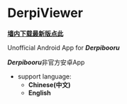# DerpiViewer

**[墙内下载最新版点此](http://39.105.48.87:8080/download/release-latest.apk)**

Unofficial Android App for ***Derpibooru***

***Derpibooru***非官方安卓App

- support language: 
  - **Chinese(中文)**
  - **English**
